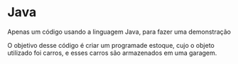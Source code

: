 # Java
Apenas um código usando a linguagem Java, para fazer uma demonstração

O objetivo desse código é criar um programade estoque, cujo o objeto utilizado foi carros, e esses carros são armazenados em uma garagem.
